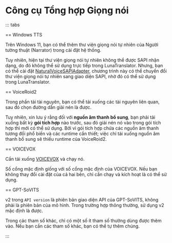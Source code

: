 # Công cụ Tổng hợp Giọng nói

::: tabs

== Windows TTS

Trên Windows 11, bạn có thể thêm thư viện giọng nói tự nhiên của Người tường thuật (Narrator) trong cài đặt hệ thống.

Tuy nhiên, hiện tại thư viện giọng nói tự nhiên không thể được SAPI nhận dạng, do đó không thể sử dụng trực tiếp trong LunaTranslator. Nhưng, bạn có thể cài đặt [NaturalVoiceSAPIAdapter](https://github.com/gexgd0419/NaturalVoiceSAPIAdapter), chương trình này có thể chuyển đổi thư viện giọng nói tự nhiên sang giao diện SAPI, nhờ đó có thể sử dụng trong LunaTranslator.

== VoiceRoid2

Trong phần tải tài nguyên, bạn có thể tải xuống các tài nguyên liên quan, sau đó chọn đường dẫn giải nén là được.

Tuy nhiên, xin lưu ý rằng đối với **nguồn âm thanh bổ sung**, bạn phải tải xuống bất kỳ **gói tích hợp** nào trước, sau đó giải nén nó vào trong gói tích hợp thì mới có thể sử dụng. Bởi vì gói tích hợp chứa các nguồn âm thanh tương đối phổ biến và các runtime cần thiết; việc chỉ tải xuống nguồn âm thanh bổ sung sẽ thiếu runtime của VoiceRoid2.

== VOICEVOX

Cần tải xuống [VOICEVOX](https://github.com/VOICEVOX/voicevox/releases) và chạy nó.

Số cổng mặc định giống với số cổng mặc định của VOICEVOX. Nếu bạn không thay đổi cài đặt của cả hai bên, chỉ cần chạy và kích hoạt là có thể sử dụng.

== GPT-SoVITS

v2 trong `API version` là phiên bản giao diện API của GPT-SoVITS, không phải là phiên bản của mô hình. Trong trường hợp thông thường, sử dụng v2 mặc định là được.

Trong các tham số khác, chỉ có một số ít tham số thường dùng được thêm vào. Nếu bạn cần các tham số khác, bạn có thể tự thêm chúng.

:::